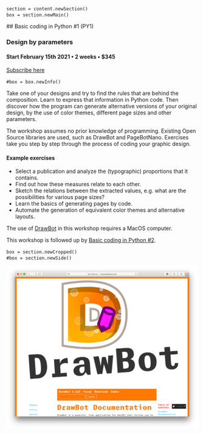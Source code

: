 
<!-- PY1 -->

~~~
section = content.newSection()
box = section.newMain()
~~~
<a name="PY1"/>
## Basic coding in Python #1 <span class="wcode">(PY1)</span>

### Design by parameters

<!--#### Start November 16<span class="sup">th</span> 2020 • 2 weeks • $345-->

#### Start February 15<span class="sup">th</span> 2021 • 2 weeks • $345

<a href="https://www.eventbrite.com/d/online/designdesign/?q=designdesign" target="external">Subscribe here</a>

~~~
#box = box.newInfo()
~~~

Take one of your designs and try to find the rules that are behind the composition. Learn to express that information in Python code. Then discover how the program can generate alternative versions of your original design, by the use of color themes, different page sizes and other parameters.

The workshop assumes no prior knowledge of programming. Existing Open Source libraries are used, such as DrawBot and PageBotNano. Exercises take you step by step through the process of coding your graphic design.

#### Example exercises 

* Select a publication and analyze the (typographic) proportions that it contains. 
* Find out how these measures relate to each other.
* Sketch the relations between the extracted values, e.g. what are the possibilities for various page sizes?
* Learn the basics of generating pages by code.
* Automate the generation of equivalent color themes and alternative layouts.

The use of <a href="http://drawbot.com" target="external">DrawBot</a> in this workshop requires a MacOS computer.

This workshop is followed up by [Basic coding in Python #2](#PY2).


~~~
box = section.newCropped()
#box = section.newSide()

~~~
![cover y=top x=center](images/DrawBotHomePage.png)

<!--
<a href="https://www.eventbrite.com/d/online/designdesign/?q=designdesign" target="external">
![cover y=top x=center](images/01_instagram_running_4.jpg)
</a>

-->
